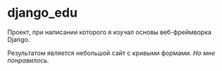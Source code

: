 # django_edu
<p>Проект, при написании которого я изучал основы веб-фреймворка Django.</p>
<p>Результатом является небольшой сайт с кривыми формами. <i>Но мне понравилось.</i></p>
